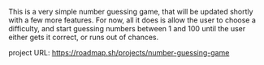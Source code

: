 This is a very simple number guessing game, that will be updated shortly with a few more features.
For now, all it does is allow the user to choose a difficulty, and start guessing numbers
between 1 and 100 until the user either gets it correct, or runs out of chances.

project URL: https://roadmap.sh/projects/number-guessing-game
